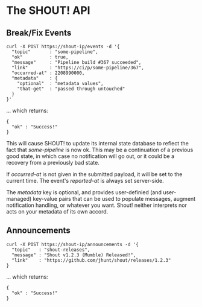 # The SHOUT! API

## Break/Fix Events

```
curl -X POST https://shout-ip/events -d '{
  "topic"       : "some-pipeline",
  "ok"          : true,
  "message"     : "Pipeline build #367 succeeded",
  "link"        : "https://ci/p/some-pipeline/367",
  "occurred-at" : 2208990000,
  "metadata"    : {
    "optional"  : "metadata values",
    "that-get"  : "passed through untouched"
  }
}'
```

... which returns:

```
{
  "ok" : "Success!"
}
```

This will cause SHOUT! to update its internal state database to
reflect the fact that _some-pipeline_ is now ok.  This may be a
continuation of a previous good state, in which case no
notification will go out, or it could be a recovery from a
previously bad state.

If _occurred-at_ is not given in the submitted payload, it will be
set to the current time.  The event's _reported-at_ is always set
server-side.

The _metadata_ key is optional, and provides user-definied (and
user-managed) key-value pairs that can be used to populate
messages, augment notification handling, or whatever you want.
Shout! neither interprets nor acts on your metadata of its own
accord.

## Announcements

```
curl -X POST https://shout-ip/announcements -d '{
  "topic"   : "shout-releases",
  "message" : "Shout v1.2.3 (Mumble) Released!",
  "link"    : "https://github.com/jhunt/shout/releases/1.2.3"
}
```

... which returns:

```
{
  "ok" : "Success!"
}
```
